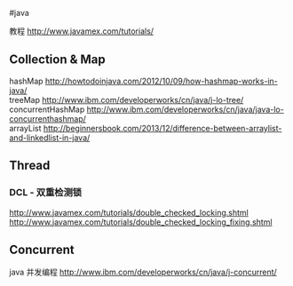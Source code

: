 #java

教程 http://www.javamex.com/tutorials/

## Collection & Map

hashMap  http://howtodoinjava.com/2012/10/09/how-hashmap-works-in-java/<br/>
treeMap  http://www.ibm.com/developerworks/cn/java/j-lo-tree/<br/>
concurrentHashMap http://www.ibm.com/developerworks/cn/java/java-lo-concurrenthashmap/<br/>
arrayList http://beginnersbook.com/2013/12/difference-between-arraylist-and-linkedlist-in-java/<br/>

## Thread

### DCL - 双重检测锁
http://www.javamex.com/tutorials/double_checked_locking.shtml<br/>
http://www.javamex.com/tutorials/double_checked_locking_fixing.shtml


## Concurrent
java 并发编程  http://www.ibm.com/developerworks/cn/java/j-concurrent/
